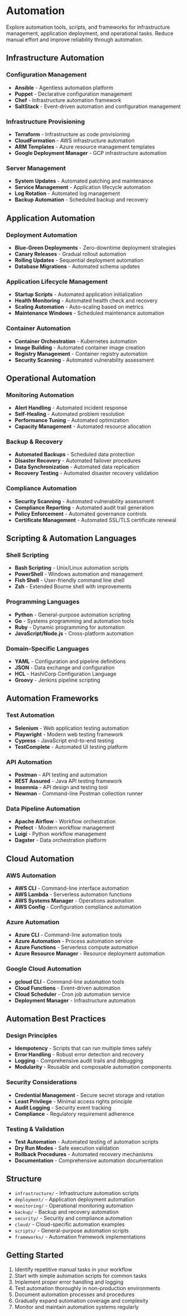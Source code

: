 # Automation

Explore automation tools, scripts, and frameworks for infrastructure management, application deployment, and operational tasks. Reduce manual effort and improve reliability through automation.

## Infrastructure Automation

### Configuration Management
- **Ansible** - Agentless automation platform
- **Puppet** - Declarative configuration management
- **Chef** - Infrastructure automation framework
- **SaltStack** - Event-driven automation and configuration management

### Infrastructure Provisioning
- **Terraform** - Infrastructure as code provisioning
- **CloudFormation** - AWS infrastructure automation
- **ARM Templates** - Azure resource management templates
- **Google Deployment Manager** - GCP infrastructure automation

### Server Management
- **System Updates** - Automated patching and maintenance
- **Service Management** - Application lifecycle automation
- **Log Rotation** - Automated log management
- **Backup Automation** - Scheduled backup and recovery

## Application Automation

### Deployment Automation
- **Blue-Green Deployments** - Zero-downtime deployment strategies
- **Canary Releases** - Gradual rollout automation
- **Rolling Updates** - Sequential deployment automation
- **Database Migrations** - Automated schema updates

### Application Lifecycle Management
- **Startup Scripts** - Automated application initialization
- **Health Monitoring** - Automated health check and recovery
- **Scaling Automation** - Auto-scaling based on metrics
- **Maintenance Windows** - Scheduled maintenance automation

### Container Automation
- **Container Orchestration** - Kubernetes automation
- **Image Building** - Automated container image creation
- **Registry Management** - Container registry automation
- **Security Scanning** - Automated vulnerability assessment

## Operational Automation

### Monitoring Automation
- **Alert Handling** - Automated incident response
- **Self-Healing** - Automated problem resolution
- **Performance Tuning** - Automated optimization
- **Capacity Management** - Automated resource allocation

### Backup & Recovery
- **Automated Backups** - Scheduled data protection
- **Disaster Recovery** - Automated failover procedures
- **Data Synchronization** - Automated data replication
- **Recovery Testing** - Automated disaster recovery validation

### Compliance Automation
- **Security Scanning** - Automated vulnerability assessment
- **Compliance Reporting** - Automated audit trail generation
- **Policy Enforcement** - Automated governance controls
- **Certificate Management** - Automated SSL/TLS certificate renewal

## Scripting & Automation Languages

### Shell Scripting
- **Bash Scripting** - Unix/Linux automation scripts
- **PowerShell** - Windows automation and management
- **Fish Shell** - User-friendly command line shell
- **Zsh** - Extended Bourne shell with improvements

### Programming Languages
- **Python** - General-purpose automation scripting
- **Go** - Systems programming and automation tools
- **Ruby** - Dynamic programming for automation
- **JavaScript/Node.js** - Cross-platform automation

### Domain-Specific Languages
- **YAML** - Configuration and pipeline definitions
- **JSON** - Data exchange and configuration
- **HCL** - HashiCorp Configuration Language
- **Groovy** - Jenkins pipeline scripting

## Automation Frameworks

### Test Automation
- **Selenium** - Web application testing automation
- **Playwright** - Modern web testing framework
- **Cypress** - JavaScript end-to-end testing
- **TestComplete** - Automated UI testing platform

### API Automation
- **Postman** - API testing and automation
- **REST Assured** - Java API testing framework
- **Insomnia** - API design and testing tool
- **Newman** - Command-line Postman collection runner

### Data Pipeline Automation
- **Apache Airflow** - Workflow orchestration
- **Prefect** - Modern workflow management
- **Luigi** - Python workflow management
- **Dagster** - Data orchestration platform

## Cloud Automation

### AWS Automation
- **AWS CLI** - Command-line interface automation
- **AWS Lambda** - Serverless automation functions
- **AWS Systems Manager** - Operations automation
- **AWS Config** - Configuration compliance automation

### Azure Automation
- **Azure CLI** - Command-line automation tools
- **Azure Automation** - Process automation service
- **Azure Functions** - Serverless compute automation
- **Azure Resource Manager** - Resource deployment automation

### Google Cloud Automation
- **gcloud CLI** - Command-line automation tools
- **Cloud Functions** - Event-driven automation
- **Cloud Scheduler** - Cron job automation service
- **Deployment Manager** - Infrastructure automation

## Automation Best Practices

### Design Principles
- **Idempotency** - Scripts that can run multiple times safely
- **Error Handling** - Robust error detection and recovery
- **Logging** - Comprehensive audit trails and debugging
- **Modularity** - Reusable and composable automation components

### Security Considerations
- **Credential Management** - Secure secret storage and rotation
- **Least Privilege** - Minimal access rights principle
- **Audit Logging** - Security event tracking
- **Compliance** - Regulatory requirement adherence

### Testing & Validation
- **Test Automation** - Automated testing of automation scripts
- **Dry Run Modes** - Safe execution validation
- **Rollback Procedures** - Automated recovery mechanisms
- **Documentation** - Comprehensive automation documentation

## Structure

- `infrastructure/` - Infrastructure automation scripts
- `deployment/` - Application deployment automation
- `monitoring/` - Operational monitoring automation
- `backup/` - Backup and recovery automation
- `security/` - Security and compliance automation
- `cloud/` - Cloud-specific automation examples
- `scripts/` - General-purpose automation scripts
- `frameworks/` - Automation framework implementations

## Getting Started

1. Identify repetitive manual tasks in your workflow
2. Start with simple automation scripts for common tasks
3. Implement proper error handling and logging
4. Test automation thoroughly in non-production environments
5. Document automation processes and procedures
6. Gradually expand automation coverage and complexity
7. Monitor and maintain automation systems regularly